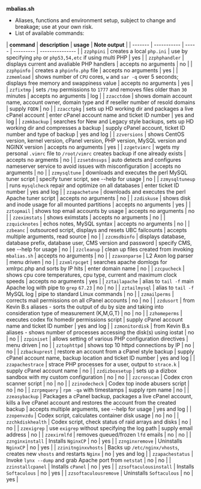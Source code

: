 **mbalias.sh**
- Aliases, functions and environment setup, subject to change and breakage; use
at your own risk.  
- List of available commands:

| **command** | **description** | **usage** | **Note output** |
| ------- | ----------- | ----- | --------- | --------------- |
| `zzphpini` | creates a local `php.ini` | use by specifying `php` or `php53,54,etc` if using multi PHP | yes |
| `zzphphandler` | displays current and avaliable PHP handlers | accepts no arguments | no |
| `zzphpinfo` | creates a `phpinfo.php` file | accepts no arguments | yes |
| `zzmemload` | shows number of `CPU` cores, `w` and `sar -q` over 5 seconds; displays free memory and swappiness value | accepts no arguments | yes |
| `zzfixtmp` | sets `/tmp` permissions to `1777` and removes files older than `30` minutes | accepts no arguments | log |
| `zzacctdom` | shows domain account name, account owner, domain type and if reseller number of resold domains | supply `FQDN` | no |
| `zzacctpkg` | sets up HD working dir and packages a live cPanel account | enter cPanel account name and ticket ID number | yes and log |
| `zzmkbackup` | searches for New and Legacy style backups, sets up HD working dir and compresses a backup | supply cPanel account, ticket ID number and type of backup | yes and log |
| `zzversions` | shows CentOS version, kernel version, cPanel version, PHP version, MySQL version and NGINX version | accepts no arguments | yes |
| `zzgetvimrc` | wgets my personal `.vimrc` file to `/root/vimrc` creates backup if one already exists | accepts no argments | no |
| `zzsetdnsvps` | auto detects and configures nameserver service to avoid issues with misconfiguration | accepts no arguments | no |
| `zzmysqltune` | downloads and executes the perl MySQL tuner script | specify tuner script, see --help for usage | no |
| `zzmysqltuneup` | runs `mysqlcheck` repair and optimize on all databases | enter ticket ID number | yes and log |
| `zzapachetune` | downloads and executes the perl Apache tuner script | accepts no arguments | no |
| `zzdiskuse` | shows disk and inode usage for all mounted partitions | accepts no arguments | yes |
| `zztopmail` | shows top email accounts by usage | accepts no arguments | no |
| `zzeximstats` | shows eximstats | accepts no arguments | no |
| `zzquicknotes` | echos notes, MySQL syntax | accepts no arguments | no |
| `zzbeanc` | outsourced script, displays and resets UBC failcounts | accepts multiple arguments, read source | no |
| `zzcmsdbinfo` | displays database, database prefix, database user, CMS version and password | specify CMS, see --help for usage | no |
| `zzcleanup` | clean up files created from invoking `mbalias.sh` | accepts no arguments | no |
| `zzaxonparse` | L2 Axon log parser | menu driven | no |
| `zzxmlrpcget` | searches apache domlogs for xmlrpc.php and sorts by IP hits | enter domain name | no |
| `zzcpucheck` | shows cpu core temperatures, cpu type, current and maximum clock speeds | accepts no arguments | yes |
| `zztailapache` | alias to `tail -f` main Apache log with pipe to `grep` `67.23` | no | no |
| `zztailmysql` | alias to `tail -f` MySQL log | pipe to standard Linux commands | no |
| `zzmailperms` | corrects mail permissions on all cPanel accounts | no | no |
| `zzdusort` | from Kevin B.s aliases - sorts the output of du by size and taking into consideration type of measurement (K,M,G,T) | no | no |
| `zzhomeperms` | executes codex fix homedir permissions script | supply cPanel account name and ticket ID number | yes and log |
| `zzmonitordisk` | from Kevin B.s aliases - shows number of processes accessing the disk(s) using iostat | no | no |
| `zzpiniset` | allows setting of various PHP configuration directives | menu driven | no |
| `zztophttpd` | shows top 10 httpd connections by IP | no | no |
| `zzbackuprest` | restore an account from a cPanel style backup | supply cPanel account name, backup location and ticket ID number | yes and log |
| `zzapachestrace` | strace PHP processes for a user, output to `strace.k` | supply cPanel account name | no |
| `zzdizboxsetup` | sets up a dizbox sandbox with my custom configuration | no | no |
| `zzcronscan` | Codex cron scanner script | no | no |
| `zzinodecheck` | Codex top inode abusers script | no | no |
| `zzrpmquery` | `rpm -qa` with timestamps | supply rpm name | no |
| `zzeasybackup` | Packages a cPanel backup, packages a live cPanel account, kills a live cPanel account and restores the account from the created backup | accepts multiple arguments, see --help for usage | yes and log |
| `zzopenvzdu` | Codex script, calculates container disk usage | no | no |
| `zzchkdiskhealth` | Codex script, check status of raid arrays and disks | no | no |
| `zzexigrep` | use `exigrep` without specifying the log path | supply email address | no |
| `zzexirmlfd` | removes queued/frozen `lfd` emails | no | no |
| `zznginxinstall` | Installs `NginxCP` | no | yes |
| `zznginxremove` | Uninstalls `NginxCP` | no | yes |
| `zzinitnginxvhosts` | Backs up `/etc/nginx/vhosts`, creates new `vhosts` and restarts `Nginx` | no | yes and log |
| `zzapachestatus` | Invoke `lynx --dump` and grab Apache port from `netstat` | no | no |
| `zzinstallcpanel` | Installs `cPanel` | no | yes |
| `zzsoftaculousinstall` | Installs `Softaculous` | no | yes |
| `zzsoftaculousremove` | Uninstalls `Softaculous` | no | yes |

